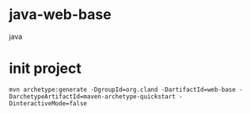 # java-web-base
java
# init project 
```
mvn archetype:generate -DgroupId=org.cland -DartifactId=web-base -DarchetypeArtifactId=maven-archetype-quickstart -DinteractiveMode=false
```
